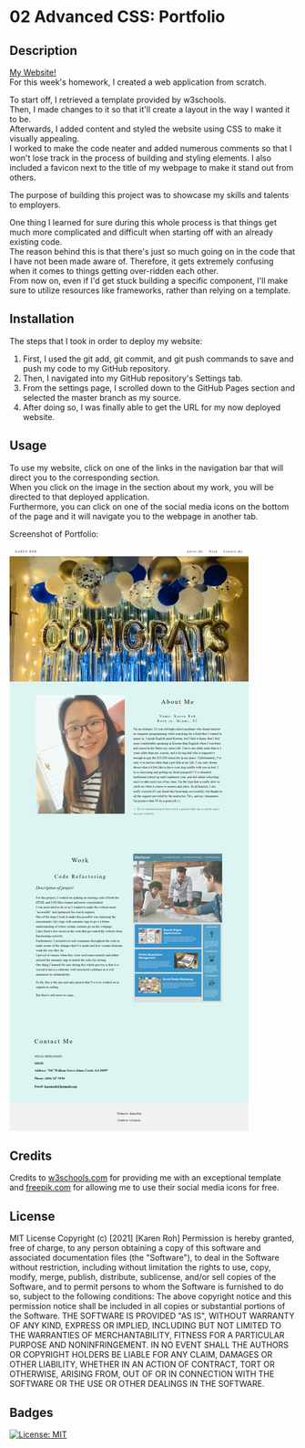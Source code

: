 # 02 Advanced CSS: Portfolio

## Description
[My Website!](https://kroh1031.github.io/week-02/)  
For this week's homework, I created a web application from scratch.  

To start off, I retrieved a template provided by w3schools.  
Then, I made changes to it so that it'll create a layout in the way I wanted it to be.  
Afterwards, I added content and styled the website using CSS to make it visually appealing.   
I worked to make the code neater and added numerous comments so that I won't lose track in the process of building and styling elements. 
I also included a favicon next to the title of my webpage to make it stand out from others. 

The purpose of building this project was to showcase my skills and talents to employers.

One thing I learned for sure during this whole process is that things get much more complicated and difficult when starting off with an already existing code.  
The reason behind this is that there's just so much going on in the code that I have not been made aware of. Therefore, it gets extremely confusing when it comes to things getting over-ridden each other.  
From now on, even if I'd get stuck building a specific component, I'll make sure to utilize resources like frameworks, rather than relying on a template. 

## Installation
The steps that I took in order to deploy my website:
  1. First, I used the git add, git commit, and git push commands to save and push my code to my GitHub repository.
  2. Then, I navigated into my GitHub repository's Settings tab.
  3. From the settings page, I scrolled down to the GitHub Pages section and selected the master branch as my source.
  4. After doing so, I was finally able to get the URL for my now deployed website. 

## Usage
To use my website, click on one of the links in the navigation bar that will direct you to the corresponding section.   
When you click on the image in the section about my work, you will be directed to that deployed application.  
Furthermore, you can click on one of the social media icons on the bottom of the page and it will navigate you to the webpage in another tab. 

Screenshot of Portfolio:

![Screenshot of Portfolio](./Assets/screenshot-of-portfolio.png)

## Credits
Credits to [w3schools.com](https://www.w3schools.com/) for providing me with an exceptional template and [freepik.com](https://www.freepik.com/) for allowing me to use their social media icons for free.  

## License
MIT License
Copyright (c) [2021] [Karen Roh]
Permission is hereby granted, free of charge, to any person obtaining a copy
of this software and associated documentation files (the "Software"), to deal
in the Software without restriction, including without limitation the rights
to use, copy, modify, merge, publish, distribute, sublicense, and/or sell
copies of the Software, and to permit persons to whom the Software is
furnished to do so, subject to the following conditions:
The above copyright notice and this permission notice shall be included in all
copies or substantial portions of the Software.
THE SOFTWARE IS PROVIDED "AS IS", WITHOUT WARRANTY OF ANY KIND, EXPRESS OR
IMPLIED, INCLUDING BUT NOT LIMITED TO THE WARRANTIES OF MERCHANTABILITY,
FITNESS FOR A PARTICULAR PURPOSE AND NONINFRINGEMENT. IN NO EVENT SHALL THE
AUTHORS OR COPYRIGHT HOLDERS BE LIABLE FOR ANY CLAIM, DAMAGES OR OTHER
LIABILITY, WHETHER IN AN ACTION OF CONTRACT, TORT OR OTHERWISE, ARISING FROM,
OUT OF OR IN CONNECTION WITH THE SOFTWARE OR THE USE OR OTHER DEALINGS IN THE
SOFTWARE.

## Badges 
[![License: MIT](https://img.shields.io/badge/License-MIT-yellow.svg)](https://opensource.org/licenses/MIT)
